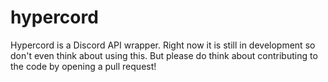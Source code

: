 # hypercord
Hypercord is a Discord API wrapper. Right now it is still in development so don't even think about using this. But please do think about contributing to the code by opening a pull request!

